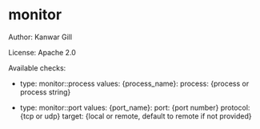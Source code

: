 monitor
=======


Author: Kanwar Gill

License: Apache 2.0



Available checks:

 - type: monitor::process
   values:
     {process_name}:
        process: {process or process string}


 - type: monitor::port
   values:
     {port_name}:
        port: {port number}
        protocol: {tcp or udp}
        target: {local or remote, default to remote if not provided}


